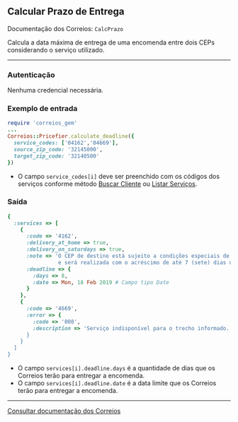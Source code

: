## Calcular Prazo de Entrega

Documentação dos Correios: `CalcPrazo`

Calcula a data máxima de entrega de uma encomenda entre dois CEPs considerando o serviço utilizado.

____

### Autenticação
Nenhuma credencial necessária.

### Exemplo de entrada

```ruby
require 'correios_gem'
...
Correios::Pricefier.calculate_deadline({
  service_codes: ['04162','04669'],
  source_zip_code: '32145000',
  target_zip_code: '32140500'
})

```
* O campo `service_codes[i]` deve ser preenchido com os códigos dos serviços conforme método [Buscar Cliente](../sigep/SEARCH_CUSTOMER.md) ou [Listar Serviços](/LIST_SERVICES.md).

### Saída

```ruby
{
  :services => [
    {
      :code => '4162',
      :delivery_at_home => true,
      :delivery_on_saturdays => true,
      :note => 'O CEP de destino está sujeito a condições especiais de entrega  pela  ECT
                e será realizada com o acréscimo de até 7 (sete) dias úteis ao prazo regular.',
      :deadline => {
        :days => 8,
        :date => Mon, 18 Feb 2019 # Campo tipo Date 
      }
    },
    {
      :code => '4669',
      :error => {
        :code => '008',
        :description => 'Serviço indisponível para o trecho informado.''
      }
    }
  ]
}
```
* O campo `services[i].deadline.days` é a quantidade de dias que os Correios terão para entregar a encomenda.
* O campo `services[i].deadline.date` é a data limite que os Correios terão para entregar a encomenda.
---

[Consultar documentação dos Correios](http://ws.correios.com.br/calculador/CalcPrecoPrazo.asmx)
